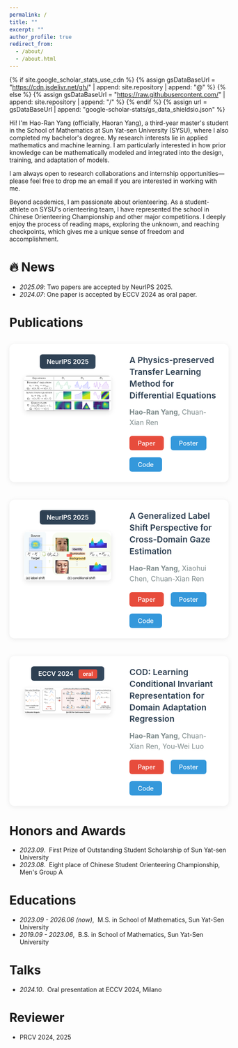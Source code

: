 ```yaml
---
permalink: /
title: ""
excerpt: ""
author_profile: true
redirect_from: 
  - /about/
  - /about.html
---
```


{% if site.google_scholar_stats_use_cdn %}
{% assign gsDataBaseUrl = "https://cdn.jsdelivr.net/gh/" | append: site.repository | append: "@" %}
{% else %}
{% assign gsDataBaseUrl = "https://raw.githubusercontent.com/" | append: site.repository | append: "/" %}
{% endif %}
{% assign url = gsDataBaseUrl | append: "google-scholar-stats/gs_data_shieldsio.json" %}

<span class='anchor' id='about-me'></span>

Hi! I'm Hao-Ran Yang (officially, Haoran Yang), a third-year master's student in the School of Mathematics at Sun Yat-sen University (SYSU), where I also completed my bachelor's degree. My research interests lie in applied mathematics and machine learning. I am particularly interested in how prior knowledge can be mathematically modeled and integrated into the design, training, and adaptation of models. 

I am always open to research collaborations and internship opportunities—please feel free to drop me an email if you are interested in working with me.   

Beyond academics, I am passionate about orienteering. As a student-athlete on SYSU's orienteering team, I have represented the school in Chinese Orienteering Championship and other major competitions. I deeply enjoy the process of reading maps, exploring the unknown, and reaching checkpoints, which gives me a unique sense of freedom and accomplishment.

# 🔥 News
- *2025.09*: Two papers are accepted by NeurIPS 2025. 
- *2024.07*: One paper is accepted by ECCV 2024 as oral paper. 

# Publications 

<div class="publications-grid">

  <div class="pub-item">
    <div class="pub-image">
      <div class="conf-badge">NeurIPS 2025</div>
      <img src="/images/POTT.png" alt="POTT Method">
    </div>
    <div class="pub-content">
      <h3 class="pub-title">A Physics-preserved Transfer Learning Method for Differential Equations</h3>
      <p class="pub-authors"><strong>Hao-Ran Yang</strong>, Chuan-Xian Ren</p>
      <div class="pub-links">
        <a href="https://arxiv.org/pdf/2505.01281" class="pub-link">Paper</a>
        <a href="#" class="pub-link">Poster</a>
        <a href="#" class="pub-link">Code</a>
      </div>
    </div>
  </div>


  <div class="pub-item">
    <div class="pub-image">
      <div class="conf-badge">NeurIPS 2025</div>
      <img src="/images/GLSGE.png" alt="GLSGE Method">
    </div>
    <div class="pub-content">
      <h3 class="pub-title">A Generalized Label Shift Perspective for Cross-Domain Gaze Estimation</h3>
      <p class="pub-authors"><strong>Hao-Ran Yang</strong>, Xiaohui Chen, Chuan-Xian Ren</p>
      <div class="pub-links">
        <a href="https://arxiv.org/pdf/2505.13043" class="pub-link">Paper</a>
        <a href="#" class="pub-link">Poster</a>
        <a href="#" class="pub-link">Code</a>
      </div>
    </div>
  </div>


  <div class="pub-item">
    <div class="pub-image">
      <div class="conf-badge">ECCV 2024 <span class="oral-tag">oral</span></div>
      <img src="/images/COD.png" alt="COD Method">
    </div>
    <div class="pub-content">
      <h3 class="pub-title">COD: Learning Conditional Invariant Representation for Domain Adaptation Regression</h3>
      <p class="pub-authors"><strong>Hao-Ran Yang</strong>, Chuan-Xian Ren, You-Wei Luo</p>
      <div class="pub-links">
        <a href="https://arxiv.org/pdf/2408.06638" class="pub-link">Paper</a>
        <a href="#" class="pub-link">Poster</a>
        <a href="#" class="pub-link">Code</a>
      </div>
    </div>
  </div>

</div>

<style>
.publications-grid {
  display: flex;
  flex-direction: column;
  gap: 2.5rem;
  margin: 2rem 0;
}

.pub-item {
  display: flex;
  gap: 2rem;
  align-items: flex-start;
  padding: 1.5rem;
  background: #fff;
  border-radius: 12px;
  box-shadow: 0 2px 12px rgba(0,0,0,0.08);
  transition: transform 0.2s ease, box-shadow 0.2s ease;
}

.pub-item:hover {
  transform: translateY(-2px);
  box-shadow: 0 4px 20px rgba(0,0,0,0.12);
}

.pub-image {
  flex-shrink: 0;
  width: 220px;
  text-align: center;
}

.conf-badge {
  background: linear-gradient(135deg, #2c3e50, #34495e);
  color: white;
  padding: 0.5rem 1rem;
  border-radius: 6px;
  font-size: 0.9rem;
  font-weight: 600;
  margin-bottom: 1rem;
  display: inline-block;
}

.oral-tag {
  background: #e74c3c;
  color: white;
  padding: 0.2rem 0.6rem;
  border-radius: 4px;
  font-size: 0.8rem;
  margin-left: 0.5rem;
  font-weight: 600;
}

.pub-image img {
  width: 100%;
  max-width: 200px;
  height: auto;
  border-radius: 8px;
  box-shadow: 0 4px 12px rgba(0,0,0,0.1);
  transition: transform 0.3s ease;
}

.pub-image img:hover {
  transform: scale(1.02);
}

.pub-content {
  flex: 1;
  min-width: 0; 
}

.pub-title {
  font-size: 1.2rem;
  font-weight: 600;
  color: #2c3e50;
  margin: 0 0 0.8rem 0;
  line-height: 1.4;
}

.pub-authors {
  color: #7f8c8d;
  font-size: 1rem;
  margin: 0 0 1.2rem 0;
  line-height: 1.5;
}

.pub-links {
  display: flex;
  gap: 1rem;
  flex-wrap: wrap;
}

.pub-link {
  display: inline-block;
  padding: 0.5rem 1.2rem;
  background: #3498db;
  color: white;
  text-decoration: none;
  border-radius: 6px;
  font-size: 0.9rem;
  font-weight: 500;
  transition: all 0.2s ease;
}

.pub-link:hover {
  background: #2980b9;
  transform: translateY(-1px);
  box-shadow: 0 2px 8px rgba(52, 152, 219, 0.3);
}

.pub-link:first-child {
  background: #e74c3c;
}

.pub-link:first-child:hover {
  background: #c0392b;
}

@media (max-width: 768px) {
  .pub-item {
    flex-direction: column;
    text-align: center;
    gap: 1.5rem;
  }
  
  .pub-image {
    width: 100%;
  }
  
  .pub-image img {
    max-width: 250px;
  }
  
  .pub-links {
    justify-content: center;
  }
}

@media (max-width: 480px) {
  .pub-item {
    padding: 1rem;
  }
  
  .pub-title {
    font-size: 1.1rem;
  }
  
  .pub-links {
    gap: 0.5rem;
  }
  
  .pub-link {
    padding: 0.4rem 1rem;
    font-size: 0.85rem;
  }
}
</style>


# Honors and Awards
- *2023.09*.&nbsp; First Prize of Outstanding Student Scholarship of Sun Yat-sen University
- *2023.08*.&nbsp; Eight place of Chinese Student Orienteering Championship, Men's Group A

# Educations
- *2023.09 - 2026.06 (now)*,&nbsp; M.S. in School of Mathematics, Sun Yat-Sen University
- *2019.09 - 2023.06*,&nbsp; B.S. in School of Mathematics, Sun Yat-Sen University

# Talks
- *2024.10*.&nbsp; Oral presentation at ECCV 2024, Milano

# Reviewer
- PRCV 2024, 2025
